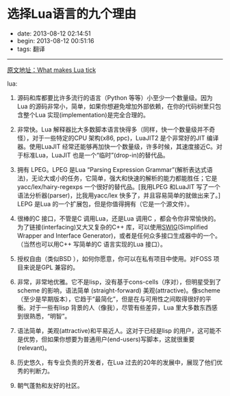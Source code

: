 # 选择Lua语言的九个理由

- date: 2013-08-12 02:14:51
- begin: 2013-08-12 00:51:16
- tags: 翻译

-------------------------

[原文地址：What makes Lua tick](http://lua-users.org/lists/lua-l/2012-04/msg00331.html)

lua:

1. 源码和库都要比许多流行的语言（Python 等等）小至少一个数量级。因为Lua 的源码非常小，简单，如果你想避免增加外部依赖，在你的代码树里只包含整个Lua 实现(implementation)是完全合理的。

2. 非常快。Lua 解释器比大多数脚本语言快得多（同样，快一个数量级并不奇怪），对于一些特定的CPU 架构(x86, ppc)，LuaJIT2 是个非常好的JIT 编译器。使用LuaJIT 经常还能够再加快一个数量级，许多时候，其速度接近C。对于标准Lua，LuaJIT 也是一个“临时”(drop-in)的替代品。

3. 拥有 LPEG。LPEG 是Lua “Parsing Expression Grammar”(解析表达式语法)，无论大或小的任务，它简单，强大和快速的解析的能力都能胜任；它是yacc/lex/hairy-regexps 一个很好的替代品。[我用LPEG 和LuaJIT 写了一个语法分析器(parser)，比我用yacc/lex 快多了，并且容易简单的就做出来了。] LEPG 是Lua 的一个扩展包，但是你值得拥有（它是一个源文件）。

4. 很棒的C 接口，不管是C 调用Lua，还是Lua 调用C ，都会令你非常愉快的。为了链接(interfacing)又大又复杂的C++ 库，可以使用[SWIG](http://www.swig.org/translations/chinese/)(Simplified Wrapper and Interface Generator)，或者是任何众多接口生成器中的一个。（当然也可以用C++ 写简单的C 语言实现的Lua 接口）。

5. 授权自由（类似BSD ），如何你愿意，你可以在私有项目中使用。对FOSS 项目来说是GPL 兼容的。

6. 非常，非常地优雅。它不是lisp，没有基于cons-cells（序对），但明星受到了scheme 的影响，语法简单
(straight-forward) 美观(attractive)。像scheme（至少是早期版本），它趋于“最简化”，但是在与可用性之间取得很好的平衡。对于一些有lisp 背景的人（像我），尽管有些差异，Lua 里大多数东西感到很熟悉，“明智”。

7. 语法简单，美观(attractive)和平易近人。这对于已经是lisp 的用户，这可能不是优势，但如果你想要为普通用户(end-users)写脚本，这就很重要(relevant)。

8. 历史悠久，有专业负责的开发者，在Lua 过去的20年的发展中，展现了他们优秀的判断力。

9. 朝气蓬勃和友好的社区。
